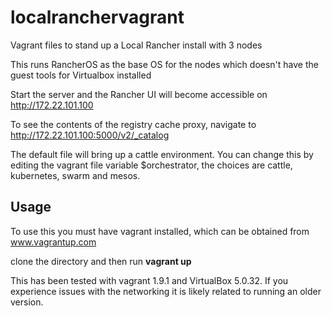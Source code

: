 # localranchervagrant
Vagrant files to stand up a Local Rancher install with 3 nodes

This runs RancherOS as the base OS for the nodes which doesn't have the guest tools for Virtualbox installed

Start the server and the Rancher UI will become accessible on http://172.22.101.100

To see the contents of the registry cache proxy, navigate to http://172.22.101.100:5000/v2/_catalog

The default file will bring up a cattle environment. You can change this by editing the vagrant file variable $orchestrator, the choices are cattle, kubernetes, swarm and mesos.

## Usage

To use this you must have vagrant installed, which can be obtained from www.vagrantup.com

clone the directory and then run **vagrant up**

This has been tested with vagrant 1.9.1 and VirtualBox 5.0.32. If you experience issues with the networking it is likely related to running an older version.
